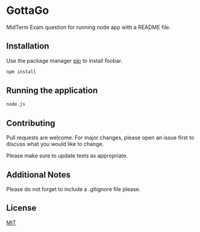 # GottaGo
MidTerm Exam question for running node app with a README file. 


## Installation

Use the package manager [pip](https://pip.pypa.io/en/stable/) to install foobar.

```bash
npm install
```

## Running the application

```bash
node.js
```

## Contributing
Pull requests are welcome. For major changes, please open an issue first to discuss what you would like to change.

Please make sure to update tests as appropriate.


## Additional Notes
Please do not forget to include a .gitignore file please. 

## License
[MIT](https://choosealicense.com/licenses/mit/)
